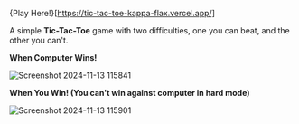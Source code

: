 {Play Here!}[https://tic-tac-toe-kappa-flax.vercel.app/]

A simple **Tic-Tac-Toe** game with two difficulties, one you can beat, and the other you can't.

**When Computer Wins!**

![Screenshot 2024-11-13 115841](https://github.com/user-attachments/assets/9744482a-8f6f-4115-9715-2bf459a5f032)


**When You Win! (You can't win against computer in hard mode)**

![Screenshot 2024-11-13 115901](https://github.com/user-attachments/assets/a835b11a-7971-482b-ad08-e3e2db14965b)
